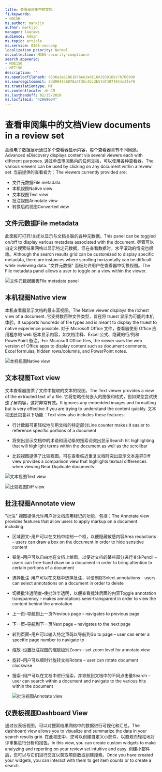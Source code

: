```yaml
---
title: 查看审阅集中的文档
f1.keywords:
- NOCSH
ms.author: markjjo
author: markjjo
manager: laurawi
audience: Admin
ms.topic: article
ms.service: O365-seccomp
localization_priority: Normal
ms.collection: M365-security-compliance
search.appverid:
- MOE150
- MET150
description: ''
ms.openlocfilehash: 5636e2e6186107bee3a0116d203910bc7b766990
ms.sourcegitcommit: 3dd9944a6070a7f35c4bc2b57df397f844c3fe79
ms.translationtype: MT
ms.contentlocale: zh-CN
ms.lasthandoff: 02/15/2020
ms.locfileid: "42069004"
---
```

# <a name="view-documents-in-a-review-set"></a><span data-ttu-id="e36df-102">查看审阅集中的文档</span><span class="sxs-lookup"><span data-stu-id="e36df-102">View documents in a review set</span></span>

<span data-ttu-id="e36df-103">高级电子数据展示通过多个查看器显示内容，每个查看器具有不同用途。</span><span class="sxs-lookup"><span data-stu-id="e36df-103">Advanced eDiscovery displays content via several viewers each with different purposes.</span></span> <span data-ttu-id="e36df-104">通过单击审阅集内的任何文档，可以使用各种查看器。</span><span class="sxs-lookup"><span data-stu-id="e36df-104">The various viewers can be used by clicking on any document within a review set.</span></span> <span data-ttu-id="e36df-105">当前提供的查看者为：</span><span class="sxs-lookup"><span data-stu-id="e36df-105">The viewers currently provided are:</span></span>

- <span data-ttu-id="e36df-106">文件元数据</span><span class="sxs-lookup"><span data-stu-id="e36df-106">File metadata</span></span>
- <span data-ttu-id="e36df-107">本机视图</span><span class="sxs-lookup"><span data-stu-id="e36df-107">Native view</span></span>
- <span data-ttu-id="e36df-108">文本视图</span><span class="sxs-lookup"><span data-stu-id="e36df-108">Text view</span></span>
- <span data-ttu-id="e36df-109">批注视图</span><span class="sxs-lookup"><span data-stu-id="e36df-109">Annotate view</span></span>
- <span data-ttu-id="e36df-110">转换后的视图</span><span class="sxs-lookup"><span data-stu-id="e36df-110">Converted view</span></span>

## <a name="file-metadata"></a><span data-ttu-id="e36df-111">文件元数据</span><span class="sxs-lookup"><span data-stu-id="e36df-111">File metadata</span></span>

<span data-ttu-id="e36df-112">此面板可打开/关闭以显示与文档关联的各种元数据。</span><span class="sxs-lookup"><span data-stu-id="e36df-112">This panel can be toggled on/off to display various metadata associated with the document.</span></span> <span data-ttu-id="e36df-113">尽管可以自定义搜索结果网格以显示特定元数据，但在查看数据时，水平滚动的情况也很难。</span><span class="sxs-lookup"><span data-stu-id="e36df-113">Although the search results grid can be customized to display specific metadata, there are instances where scrolling horizontally can be difficult while reviewing data.</span></span> <span data-ttu-id="e36df-114">"文件元数据" 面板允许用户在查看器中切换视图。</span><span class="sxs-lookup"><span data-stu-id="e36df-114">The File metadata panel allows a user to toggle on a view within the viewer.</span></span>

![<span data-ttu-id="e36df-115">文件元数据面板</span><span class="sxs-lookup"><span data-stu-id="e36df-115">File metadata panel</span></span>
](../media/Reviewimage2.png)

## <a name="native-view"></a><span data-ttu-id="e36df-116">本机视图</span><span class="sxs-lookup"><span data-stu-id="e36df-116">Native view</span></span>

<span data-ttu-id="e36df-117">本机查看器显示文档的最丰富视图。</span><span class="sxs-lookup"><span data-stu-id="e36df-117">The Native viewer displays the richest view of a document.</span></span> <span data-ttu-id="e36df-118">它支持数百种文件类型，旨在将 truest 显示为可能的本机体验。</span><span class="sxs-lookup"><span data-stu-id="e36df-118">It supports hundreds of file types and is meant to display the truest to native experience possible.</span></span> <span data-ttu-id="e36df-119">对于 Microsoft Office 文件，查看器使用 Office 应用程序的 web 版本显示内容，如文档注释、Excel 公式、隐藏的行/列和 PowerPoint 备注。</span><span class="sxs-lookup"><span data-stu-id="e36df-119">For Microsoft Office files, the viewer uses the web version of Office apps to display content such as document comments, Excel formulas, hidden rows/columns, and PowerPoint notes.</span></span>

![<span data-ttu-id="e36df-120">本机视图</span><span class="sxs-lookup"><span data-stu-id="e36df-120">Native view</span></span>
](../media/Reviewimage3.png)

## <a name="text-view"></a><span data-ttu-id="e36df-121">文本视图</span><span class="sxs-lookup"><span data-stu-id="e36df-121">Text view</span></span>

<span data-ttu-id="e36df-122">文本查看器提供了文件中提取的文本的视图。</span><span class="sxs-lookup"><span data-stu-id="e36df-122">The Text viewer provides a view of the extracted text of a file.</span></span> <span data-ttu-id="e36df-123">它将忽略任何嵌入的图像和格式，但如果您尝试快速了解内容，这将非常有效。</span><span class="sxs-lookup"><span data-stu-id="e36df-123">It ignores any embedded images and formatting but is very effective if you are trying to understand the content quickly.</span></span> <span data-ttu-id="e36df-124">文本视图还包含以下功能：</span><span class="sxs-lookup"><span data-stu-id="e36df-124">Text view also includes these features:</span></span>

  - <span data-ttu-id="e36df-125">行计数器可更轻松地引用文档的特定部分</span><span class="sxs-lookup"><span data-stu-id="e36df-125">Line counter makes it easier to reference specific portions of a document</span></span>

  - <span data-ttu-id="e36df-126">将突出显示文档中的术语和滚动条的搜索词突出显示</span><span class="sxs-lookup"><span data-stu-id="e36df-126">Search hit highlighting that will highlight terms within the document as well as the scrollbar</span></span>

  - <span data-ttu-id="e36df-127">比较视图提供了比较视图，可在查看临近重复文档时突出显示文本差异</span><span class="sxs-lookup"><span data-stu-id="e36df-127">Diff view provides a comparison view that highlights textual differences when viewing Near Duplicate documents</span></span>

![<span data-ttu-id="e36df-128">文本视图</span><span class="sxs-lookup"><span data-stu-id="e36df-128">Text view</span></span>
](../media/Reviewimage4.png)

![<span data-ttu-id="e36df-129">比较视图</span><span class="sxs-lookup"><span data-stu-id="e36df-129">Diff view</span></span>
](../media/Reviewimage5.png)

## <a name="annotate-view"></a><span data-ttu-id="e36df-130">批注视图</span><span class="sxs-lookup"><span data-stu-id="e36df-130">Annotate view</span></span>

<span data-ttu-id="e36df-131">"批注" 视图提供允许用户对文档应用标记的功能，包括：</span><span class="sxs-lookup"><span data-stu-id="e36df-131">The Annotate view provides features that allow users to apply markup on a document including:</span></span>

  - <span data-ttu-id="e36df-132">区域密文–用户可以在文档中绘制一个框，以便隐藏敏感内容</span><span class="sxs-lookup"><span data-stu-id="e36df-132">Area redactions – users can draw a box on the document in order to hide sensitive content</span></span>

  - <span data-ttu-id="e36df-133">铅笔–用户可以自由地在文档上绘图，以便对文档的某些部分进行关注</span><span class="sxs-lookup"><span data-stu-id="e36df-133">Pencil – users can free-hand draw on a document in order to bring attention to certain portions of a document</span></span>

  - <span data-ttu-id="e36df-134">选择批注-用户可以在文档中选择批注，以便删除</span><span class="sxs-lookup"><span data-stu-id="e36df-134">Select annotations - users can select annotations on a document in order to delete</span></span>

  - <span data-ttu-id="e36df-135">切换批注透明度–使批注半透明，以便查看批注后面的内容</span><span class="sxs-lookup"><span data-stu-id="e36df-135">Toggle annotation transparency – makes annotations semi-transparent in order to view the content behind the annotation</span></span>

  - <span data-ttu-id="e36df-136">上一页–导航到上一页</span><span class="sxs-lookup"><span data-stu-id="e36df-136">Previous page – navigates to previous page</span></span>

  - <span data-ttu-id="e36df-137">下一页–导航到下一页</span><span class="sxs-lookup"><span data-stu-id="e36df-137">Next page – navigates to the next page</span></span>

  - <span data-ttu-id="e36df-138">转到页面–用户可以输入特定页码以导航到</span><span class="sxs-lookup"><span data-stu-id="e36df-138">Go to page – user can enter a specific page number to navigate to</span></span>

  - <span data-ttu-id="e36df-139">缩放–设置批注视图的缩放级别</span><span class="sxs-lookup"><span data-stu-id="e36df-139">Zoom – set zoom level for annotate view</span></span>

  - <span data-ttu-id="e36df-140">旋转–用户可以顺时针旋转文档</span><span class="sxs-lookup"><span data-stu-id="e36df-140">Rotate – user can rotate document clockwise</span></span>

  - <span data-ttu-id="e36df-141">搜索–用户可以在文档中进行搜索，并导航到文档中的不同点击量</span><span class="sxs-lookup"><span data-stu-id="e36df-141">Search – user can search within a document and navigate to the various hits within the document</span></span>
    
    ![<span data-ttu-id="e36df-142">批注视图</span><span class="sxs-lookup"><span data-stu-id="e36df-142">Annotate view</span></span>
    ](../media/Reviewimage1.png)

## <a name="dashboard-view"></a><span data-ttu-id="e36df-143">仪表板视图</span><span class="sxs-lookup"><span data-stu-id="e36df-143">Dashboard View</span></span> 
<span data-ttu-id="e36df-144">通过仪表板视图，可以对搜索结果网格中的数据进行可视化和汇总。</span><span class="sxs-lookup"><span data-stu-id="e36df-144">The dashboard view allows you to visualize and summarize the data in your search results grid.</span></span> <span data-ttu-id="e36df-145">在此视图中，您可以创建自定义小部件，以直观而轻松地对评审集进行分析和报告。</span><span class="sxs-lookup"><span data-stu-id="e36df-145">In this view, you can create custom widgets to make analyzing and reporting on your review set intuitive and easy.</span></span> <span data-ttu-id="e36df-146">创建小部件后，您可以与它们进行交互以获取项目数或创建搜索。</span><span class="sxs-lookup"><span data-stu-id="e36df-146">Once you have created your widgets, you can interact with them to get item counts or to create a search.</span></span> 
